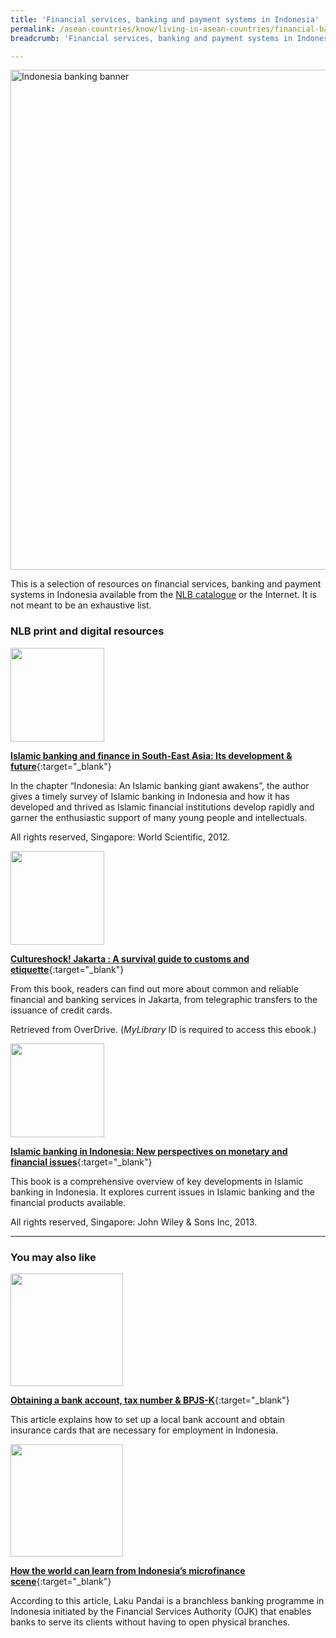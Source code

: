 ```yaml
---
title: 'Financial services, banking and payment systems in Indonesia'
permalink: /asean-countries/know/living-in-asean-countries/financial-banking-payment-in-indonesia/
breadcrumb: 'Financial services, banking and payment systems in Indonesia'

---
```



<img src="/images/asean-living/ASEAN-Indonesia-Banking.jpg" alt="Indonesia banking banner" style="width:800px;" />

This is a selection of resources on financial services, banking and payment systems in Indonesia available from the [NLB catalogue](http://catalogue.nlb.gov.sg/) or the Internet.  It is not meant to be an exhaustive list.

### **NLB print and digital resources**

<img src="/images/book-covers/Islamic-banking-and-finance-in-South-East-Asia-Its-development-future.jpg" style="width:150px;" />

[**Islamic banking and finance in South-East Asia: Its development & future**](http://eservice.nlb.gov.sg/item_holding.aspx?bid=14160180){:target="_blank"}

In the chapter “Indonesia: An Islamic banking giant awakens”, the author gives a timely survey of Islamic banking in Indonesia and how it has developed and thrived as Islamic financial institutions develop rapidly and garner the enthusiastic support of many young people and intellectuals.

All rights reserved, Singapore: World Scientific, 2012.

<img src="/images/book-covers/Cultureshock-Jakarta-A-survival-guide-to-customs-and-etiquette.jpg" style="width:150px;" />

[**Cultureshock! Jakarta : A survival guide to customs and etiquette**](https://singapore.libraryreserve.com/10/50/en/ContentDetails.htm?id=2153BA72-BC54-4781-AF08-51A2CF6901A4){:target="_blank"}

From this book, readers can find out more about common and reliable financial and banking services in Jakarta, from telegraphic transfers to the issuance of credit cards.

Retrieved from OverDrive. (*MyLibrary* ID is required to access this ebook.)

<img src="/images/book-covers/Islamic-banking-in-Indonesia-New-perspectives-on-monetary-and-financial-issues.jpg" style="width:150px;" />

[**Islamic banking in Indonesia: New perspectives on monetary and financial issues**](http://eservice.nlb.gov.sg/item_holding.aspx?bid=200129124){:target="_blank"}

This book is a comprehensive overview of key developments in Islamic banking in Indonesia. It explores current issues in Islamic banking and the financial products available.

All rights reserved, Singapore: John Wiley & Sons Inc, 2013.

---

### **You may also like**

<img src="/images/resources/Article 2.jpg" style="width:180px;" />

[**Obtaining a bank account, tax number & BPJS-K**](http://indonesiaexpat.biz/featured/obtaining-bank-account-tax-number-bpjs-k/){:target="_blank"}

This article explains how to set up a local bank account and obtain insurance cards that are necessary for employment in Indonesia.

<img src="/images/resources/Article 4.jpg" style="width:180px;" />

[**How the world can learn from Indonesia’s microfinance scene**](http://fintechnews.sg/10393/personalfinance/world-can-learn-indonesias-microfinance-scene/){:target="_blank"}

According to this article, Laku Pandai is a branchless banking programme in Indonesia initiated by the Financial Services Authority (OJK) that enables banks to serve its clients without having to open physical branches.